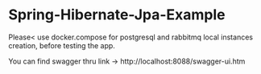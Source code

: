 # Spring-Hibernate-Jpa-Example

Please< use docker.compose for postgresql and rabbitmq local instances creation, before testing the app.

You can find swagger thru link -> http://localhost:8088/swagger-ui.htm
